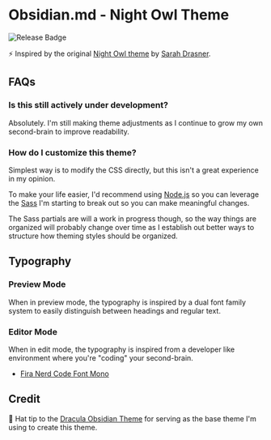 # Obsidian.md - Night Owl Theme

![Release Badge](https://img.shields.io/github/v/release/bencodezen/obsidian-md-night-owl-theme)

⚡ Inspired by the original [Night Owl theme](https://github.com/sdras/night-owl-vscode-theme) by [Sarah Drasner](https://twitter.com/sarah_edo).

## FAQs

### Is this still actively under development?

Absolutely. I'm still making theme adjustments as I continue to grow my own second-brain to improve readability.

### How do I customize this theme?

Simplest way is to modify the CSS directly, but this isn't a great experience in my opinion.

To make your life easier, I'd recommend using [Node.js](https://nodejs.org/en/) so you can leverage the [Sass](https://sass-lang.com/) I'm starting to break out so you can make meaningful changes.

The Sass partials are will a work in progress though, so the way things are organized will probably change over time as I establish out better ways to structure how theming styles should be organized.

## Typography

### Preview Mode

When in preview mode, the typography is inspired by a dual font family system to easily distinguish between headings and regular text.

### Editor Mode

When in edit mode, the typography is inspired from a developer like environment where you're "coding" your second-brain.

- [Fira Nerd Code Font Mono](https://github.com/ryanoasis/nerd-fonts/tree/master/patched-fonts/FiraCode)

## Credit

🎩 Hat tip to the [Dracula Obsidian Theme](https://github.com/jarodise/Dracula-for-Obsidian.md) for serving as the base theme I'm using to create this theme.
